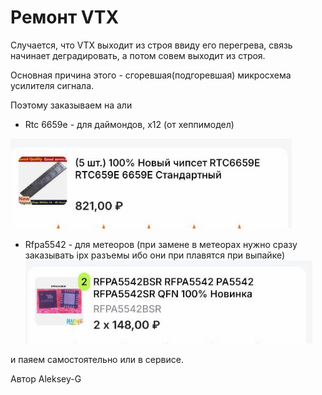 # Ремонт VTX

Случается, что VTX выходит из строя ввиду его перегрева, связь начинает деградировать, а потом совем выходит из строя.

Основная причина этого  - сгоревшая(подгоревшая) микросхема усилителя сигнала.

Поэтому заказываем на али

* Rtc 6659e - для даймондов, х12 (от хеппимодел)

![](rtc6659e.png)

* Rfpa5542 - для метеоров (при замене в метеорах нужно сразу заказывать ipx разъемы ибо они при плавятся при выпайке)
  ![](rfpa5542.png)

и паяем самостоятельно или в сервисе.



Автор Aleksey-G


